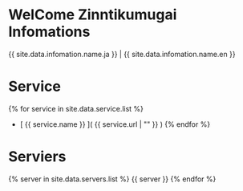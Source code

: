 # WelCome Zinntikumugai Infomations

{{ site.data.infomation.name.ja }} | {{ site.data.infomation.name.en }}

# Service

{% for service in site.data.service.list %}
- [ {{ service.name }} ]( {{ service.url | "" }} )
{% endfor %}

# Serviers


{% server in site.data.servers.list %}
{{ server }}
{% endfor %}

